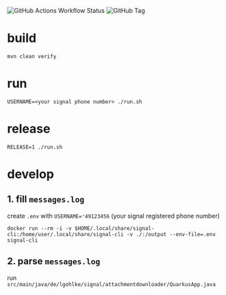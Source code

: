 ![GitHub Actions Workflow Status](https://img.shields.io/github/actions/workflow/status/lkwg82/signal-attachement-downloader/main.yml)
![GitHub Tag](https://img.shields.io/github/v/tag/lkwg82/signal-attachement-downloader)


# build

```
mvn clean verify
```

# run

```
USERNAME=<your signal phone number> ./run.sh
```

# release

```
RELEASE=1 ./run.sh
```

# develop

## 1. fill `messages.log`

create `.env` with `USERNAME=⁺49123456` (your signal registered phone number)

```
docker run --rm -i -v $HOME/.local/share/signal-cli:/home/user/.local/share/signal-cli -v ./:/output --env-file=.env signal-cli
```

## 2. parse `messages.log`

run `src/main/java/de/lgohlke/signal/attachmentdownloader/QuarkusApp.java`
